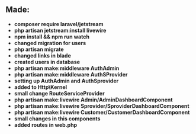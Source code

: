 ## Made:
- **composer require laravel/jetstream**
- **php artisan jetstream:install livewire**
- **npm install && npm run watch**
- **changed migration for users**
- **php artisan migrate**
- **changed links in blade**
- **created users in database**
- **php artisan make:middleware AuthAdmin**
- **php artisan make:middleware AuthSProvider**
- **setting up AuthAdmin and AuthSprovider**
- **added to Http\Kernel**
- **small change RouteServiceProvider** 
- **php artisan make:livewire Admin/AdminDashboardComponent**
- **php artisan make:livewire Sprovider/SproviderDashboardComponent**
- **php artisan make:livewire Customer/CustomerDashboardComponent**
- **small changes in this components**
- **added routes in web.php**


